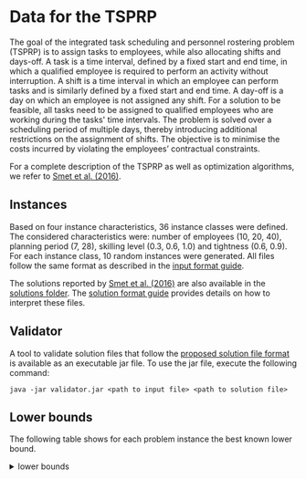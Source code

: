 # **Data for the TSPRP** #

The goal of the integrated task scheduling and personnel rostering problem (TSPRP) is to assign tasks to employees, while also allocating shifts and days-off. A task is a time interval, defined by a fixed start and end time, in which a qualified employee is required to perform an activity without interruption. A shift is a time interval in which an employee can perform tasks and is similarly defined by a fixed start and end time. A day-off is a day on which an employee is not assigned any shift. For a solution to be feasible, all tasks need to be assigned to qualified employees who are working during the tasks' time intervals. The problem is solved over a scheduling period of multiple days, thereby introducing additional restrictions on the assignment of shifts. The objective is to minimise the costs incurred by violating the employees’ contractual constraints.

For a complete description of the TSPRP as well as optimization algorithms, we refer to [Smet et al. (2016)](https://www.sciencedirect.com/science/article/pii/S030505481630123X).

## Instances ##

Based on four instance characteristics, 36 instance classes were defined. The considered characteristics were: number of employees (10, 20, 40), planning period (7, 28), skilling level (0.3, 0.6, 1.0) and tightness (0.6, 0.9). For each instance class, 10 random instances were generated. All files follow the same format as described in the [input format guide](/instances/inputformatguide.pdf). 

The solutions reported by [Smet et al. (2016)](https://www.sciencedirect.com/science/article/pii/S030505481630123X) are also available in the [solutions folder](solutions/). The [solution format guide](/solutions/solutionformatguide.pdf) provides details on how to interpret these files.

## Validator ##

A tool to validate solution files that follow the [proposed solution file format](/solutions/solutionformatguide.pdf) is available as an executable jar file. To use the jar file, execute the following command:

```
java -jar validator.jar <path to input file> <path to solution file>
```

## Lower bounds ##

The following table shows for each problem instance the best known lower bound.

<details>
  <summary> lower bounds</summary>
  
  | Instance | Lower bound |
|----------|-------------|
| 000_10_7_194_60_30.dat | 24 |
| 001_10_7_200_60_30.dat | 29 |
| 002_10_7_194_60_30.dat | 25 |
| 003_10_7_156_60_30.dat | 10 |
| 004_10_7_183_60_30.dat | 14 |
| 005_10_7_216_60_30.dat | 40 |
| 006_10_7_168_60_30.dat | 18 |
| 007_10_7_193_60_30.dat | 25 |
| 008_10_7_182_60_30.dat | 18 |
| 009_10_7_167_60_30.dat | 10 |
| 010_10_7_200_60_60.dat | 15 |
| 011_10_7_156_60_60.dat | 0 |
| 012_10_7_216_60_60.dat | 15 |
| 013_10_7_193_60_60.dat | 8 |
| 014_10_7_167_60_60.dat | 1 |
| 015_10_7_202_60_60.dat | 8 |
| 016_10_7_162_60_60.dat | 0 |
| 017_10_7_191_60_60.dat | 8 |
| 018_10_7_194_60_60.dat | 9 |
| 019_10_7_175_60_60.dat | 1 |
| 020_10_7_170_60_100.dat | 0 |
| 021_10_7_194_60_100.dat | 11 |
| 022_10_7_167_60_100.dat | 1 |
| 023_10_7_151_60_100.dat | 0 |
| 024_10_7_166_60_100.dat | 3 |
| 025_10_7_175_60_100.dat | 1 |
| 026_10_7_187_60_100.dat | 8 |
| 027_10_7_163_60_100.dat | 1 |
| 028_10_7_176_60_100.dat | 3 |
| 029_10_7_178_60_100.dat | 3 |
| 030_10_7_249_90_30.dat | 25 |
| 031_10_7_291_90_30.dat | 39 |
| 032_10_7_275_90_30.dat | 30 |
| 033_10_7_321_90_30.dat | 49 |
| 034_10_7_243_90_30.dat | 22 |
| 035_10_7_268_90_30.dat | 29 |
| 036_10_7_249_90_30.dat | 25 |
| 037_10_7_302_90_30.dat | 30 |
| 038_10_7_279_90_30.dat | 31 |
| 039_10_7_258_90_30.dat | 25 |
| 040_10_7_291_90_60.dat | 26 |
| 041_10_7_321_90_60.dat | 43 |
| 042_10_7_268_90_60.dat | 21 |
| 043_10_7_302_90_60.dat | 18 |
| 044_10_7_258_90_60.dat | 13 |
| 045_10_7_288_90_60.dat | 17 |
| 046_10_7_286_90_60.dat | 23 |
| 047_10_7_248_90_60.dat | 5 |
| 048_10_7_272_90_60.dat | 15 |
| 049_10_7_264_90_60.dat | 14 |
| 050_10_7_275_90_100.dat | 15 |
| 051_10_7_253_90_100.dat | 3 |
| 052_10_7_258_90_100.dat | 8 |
| 053_10_7_261_90_100.dat | 7 |
| 054_10_7_281_90_100.dat | 13 |
| 055_10_7_264_90_100.dat | 10 |
| 056_10_7_268_90_100.dat | 8 |
| 057_10_7_275_90_100.dat | 14 |
| 058_10_7_254_90_100.dat | 3 |
| 059_10_7_247_90_100.dat | 2 |
| 060_20_7_389_60_30.dat | 15 |
| 061_20_7_348_60_30.dat | 1 |
| 062_20_7_382_60_30.dat | 11 |
| 063_20_7_353_60_30.dat | 0 |
| 064_20_7_337_60_30.dat | 1 |
| 065_20_7_382_60_30.dat | 7 |
| 066_20_7_351_60_30.dat | 1 |
| 067_20_7_358_60_30.dat | 1 |
| 068_20_7_391_60_30.dat | 4 |
| 069_20_7_343_60_30.dat | 0 |
| 070_20_7_348_60_60.dat | 0 |
| 071_20_7_353_60_60.dat | 0 |
| 072_20_7_382_60_60.dat | 7 |
| 073_20_7_358_60_60.dat | 0 |
| 074_20_7_343_60_60.dat | 0 |
| 075_20_7_368_60_60.dat | 0 |
| 076_20_7_333_60_60.dat | 0 |
| 077_20_7_336_60_60.dat | 0 |
| 078_20_7_347_60_60.dat | 0 |
| 079_20_7_372_60_60.dat | 5 |
| 080_20_7_365_60_100.dat | 2 |
| 081_20_7_359_60_100.dat | 0 |
| 082_20_7_343_60_100.dat | 0 |
| 083_20_7_337_60_100.dat | 1 |
| 084_20_7_374_60_100.dat | 0 |
| 085_20_7_372_60_100.dat | 5 |
| 086_20_7_387_60_100.dat | 0 |
| 087_20_7_338_60_100.dat | 1 |
| 088_20_7_359_60_100.dat | 0 |
| 089_20_7_398_60_100.dat | 1 |
| 090_20_7_576_90_30.dat | 49 |
| 091_20_7_577_90_30.dat | 50 |
| 092_20_7_531_90_30.dat | 39 |
| 093_20_7_569_90_30.dat | 26 |
| 094_20_7_496_90_30.dat | 20 |
| 095_20_7_578_90_30.dat | 38 |
| 096_20_7_537_90_30.dat | 30 |
| 097_20_7_552_90_30.dat | 23 |
| 098_20_7_536_90_30.dat | 21 |
| 099_20_7_487_90_30.dat | 15 |
| 100_20_7_577_90_60.dat | 33 |
| 101_20_7_569_90_60.dat | 16 |
| 102_20_7_578_90_60.dat | 28 |
| 103_20_7_552_90_60.dat | 13 |
| 104_20_7_487_90_60.dat | 6 |
| 105_20_7_523_90_60.dat | 22 |
| 106_20_7_559_90_60.dat | 18 |
| 107_20_7_518_90_60.dat | 14 |
| 108_20_7_499_90_60.dat | 11 |
| 109_20_7_546_90_60.dat | 22 |
| 110_20_7_507_90_100.dat | 9 |
| 111_20_7_508_90_100.dat | 13 |
| 112_20_7_487_90_100.dat | 3 |
| 113_20_7_560_90_100.dat | 27 |
| 114_20_7_535_90_100.dat | 7 |
| 115_20_7_546_90_100.dat | 22 |
| 116_20_7_535_90_100.dat | 13 |
| 117_20_7_517_90_100.dat | 9 |
| 118_20_7_568_90_100.dat | 24 |
| 119_20_7_487_90_100.dat | 11 |
| 120_40_7_682_60_30.dat | 0 |
| 121_40_7_712_60_30.dat | 0 |
| 122_40_7_759_60_30.dat | 0 |
| 123_40_7_727_60_30.dat | 0 |
| 124_40_7_686_60_30.dat | 0 |
| 125_40_7_737_60_30.dat | 0 |
| 126_40_7_675_60_30.dat | 0 |
| 127_40_7_692_60_30.dat | 0 |
| 128_40_7_718_60_30.dat | 0 |
| 129_40_7_733_60_30.dat | 0 |
| 130_40_7_712_60_60.dat | 0 |
| 131_40_7_727_60_60.dat | 0 |
| 132_40_7_737_60_60.dat | 0 |
| 133_40_7_692_60_60.dat | 0 |
| 134_40_7_733_60_60.dat | 0 |
| 135_40_7_704_60_60.dat | 0 |
| 136_40_7_673_60_60.dat | 0 |
| 137_40_7_703_60_60.dat | 0 |
| 138_40_7_686_60_60.dat | 0 |
| 139_40_7_729_60_60.dat | 0 |
| 140_40_7_706_60_100.dat | 0 |
| 141_40_7_669_60_100.dat | 0 |
| 142_40_7_733_60_100.dat | 0 |
| 143_40_7_689_60_100.dat | 0 |
| 144_40_7_786_60_100.dat | 0 |
| 145_40_7_729_60_100.dat | 0 |
| 146_40_7_718_60_100.dat | 0 |
| 147_40_7_706_60_100.dat | 0 |
| 148_40_7_629_60_100.dat | 0 |
| 149_40_7_672_60_100.dat | 0 |
| 150_40_7_1099_90_30.dat | 50 |
| 151_40_7_1138_90_30.dat | 3 |
| 152_40_7_1150_90_30.dat | 2 |
| 153_40_7_1103_90_30.dat | 32 |
| 154_40_7_1016_90_30.dat | 3 |
| 155_40_7_1083_90_30.dat | 4 |
| 156_40_7_1076_90_30.dat | 25 |
| 157_40_7_1060_90_30.dat | 36 |
| 158_40_7_1081_90_30.dat | 1 |
| 159_40_7_1061_90_30.dat | 2 |
| 160_40_7_1138_90_60.dat | 7 |
| 161_40_7_1103_90_60.dat | 15 |
| 162_40_7_1083_90_60.dat | 43 |
| 163_40_7_1060_90_60.dat | 35 |
| 164_40_7_1061_90_60.dat | 41 |
| 165_40_7_1030_90_60.dat | 18 |
| 166_40_7_1044_90_60.dat | 17 |
| 167_40_7_1019_90_60.dat | 20 |
| 168_40_7_1070_90_60.dat | 34 |
| 169_40_7_945_90_60.dat | 7 |
| 170_40_7_1040_90_100.dat | 33 |
| 171_40_7_1104_90_100.dat | 41 |
| 172_40_7_1061_90_100.dat | 41 |
| 173_40_7_1097_90_100.dat | 27 |
| 174_40_7_993_90_100.dat | 19 |
| 175_40_7_945_90_100.dat | 7 |
| 176_40_7_997_90_100.dat | 24 |
| 177_40_7_1122_90_100.dat | 62 |
| 178_40_7_1030_90_100.dat | 36 |
| 179_40_7_1088_90_100.dat | 31 |
| 180_10_28_705_60_30.dat | 53 |
| 181_10_28_752_60_30.dat | 87 |
| 182_10_28_785_60_30.dat | 65 |
| 183_10_28_732_60_30.dat | 63 |
| 184_10_28_712_60_30.dat | 96 |
| 185_10_28_769_60_30.dat | 74 |
| 186_10_28_715_60_30.dat | 69 |
| 187_10_28_740_60_30.dat | 76 |
| 188_10_28_735_60_30.dat | 79 |
| 189_10_28_787_60_30.dat | 103 |
| 190_10_28_752_60_60.dat | 17 |
| 191_10_28_732_60_60.dat | 9 |
| 192_10_28_769_60_60.dat | 12 |
| 193_10_28_740_60_60.dat | 12 |
| 194_10_28_787_60_60.dat | 23 |
| 195_10_28_696_60_60.dat | 6 |
| 196_10_28_704_60_60.dat | 20 |
| 197_10_28_703_60_60.dat | 14 |
| 198_10_28_737_60_60.dat | 17 |
| 199_10_28_745_60_60.dat | 10 |
| 200_10_28_772_60_100.dat | 17 |
| 201_10_28_689_60_100.dat | 2 |
| 202_10_28_787_60_100.dat | 22 |
| 203_10_28_707_60_100.dat | 13 |
| 204_10_28_765_60_100.dat | 8 |
| 205_10_28_745_60_100.dat | 10 |
| 206_10_28_760_60_100.dat | 11 |
| 207_10_28_721_60_100.dat | 11 |
| 208_10_28_692_60_100.dat | 4 |
| 209_10_28_678_60_100.dat | 1 |
| 210_10_28_1125_90_30.dat | 133 |
| 211_10_28_1174_90_30.dat | 133 |
| 212_10_28_1067_90_30.dat | 115 |
| 213_10_28_1152_90_30.dat | 148 |
| 214_10_28_1036_90_30.dat | 133 |
| 215_10_28_1108_90_30.dat | 143 |
| 216_10_28_1148_90_30.dat | 126 |
| 217_10_28_1049_90_30.dat | 98 |
| 218_10_28_1100_90_30.dat | 148 |
| 219_10_28_1029_90_30.dat | 118 |
| 220_10_28_1174_90_60.dat | 52 |
| 221_10_28_1152_90_60.dat | 67 |
| 222_10_28_1108_90_60.dat | 69 |
| 223_10_28_1049_90_60.dat | 24 |
| 224_10_28_1029_90_60.dat | 40 |
| 225_10_28_1110_90_60.dat | 16 |
| 226_10_28_1118_90_60.dat | 65 |
| 227_10_28_1057_90_60.dat | 36 |
| 228_10_28_1055_90_60.dat | 45 |
| 229_10_28_1040_90_60.dat | 43 |
| 230_10_28_1078_90_100.dat | 51 |
| 231_10_28_1181_90_100.dat | 59 |
| 232_10_28_1029_90_100.dat | 26 |
| 233_10_28_1123_90_100.dat | 34 |
| 234_10_28_1083_90_100.dat | 29 |
| 235_10_28_1040_90_100.dat | 17 |
| 236_10_28_1040_90_100.dat | 28 |
| 237_10_28_1107_90_100.dat | 49 |
| 238_10_28_1076_90_100.dat | 0 |
| 239_10_28_1087_90_100.dat | 18 |
| 240_20_28_1504_60_30.dat | 0 |
| 241_20_28_1497_60_30.dat | 11 |
| 242_20_28_1483_60_30.dat | 3 |
| 243_20_28_1480_60_30.dat | 6 |
| 244_20_28_1527_60_30.dat | 0 |
| 245_20_28_1394_60_30.dat | 10 |
| 246_20_28_1372_60_30.dat | 13 |
| 247_20_28_1441_60_30.dat | 10 |
| 248_20_28_1452_60_30.dat | 8 |
| 249_20_28_1492_60_30.dat | 2 |
| 250_20_28_1497_60_60.dat | 7 |
| 251_20_28_1480_60_60.dat | 7 |
| 252_20_28_1394_60_60.dat | 10 |
| 253_20_28_1441_60_60.dat | 9 |
| 254_20_28_1492_60_60.dat | 1 |
| 255_20_28_1433_60_60.dat | 2 |
| 256_20_28_1468_60_60.dat | 7 |
| 257_20_28_1390_60_60.dat | 0 |
| 258_20_28_1419_60_60.dat | 6 |
| 259_20_28_1444_60_60.dat | 12 |
| 260_20_28_1440_60_100.dat | 5 |
| 261_20_28_1423_60_100.dat | 0 |
| 262_20_28_1492_60_100.dat | 1 |
| 263_20_28_1446_60_100.dat | 1 |
| 264_20_28_1380_60_100.dat | 2 |
| 265_20_28_1444_60_100.dat | 12 |
| 266_20_28_1522_60_100.dat | 0 |
| 267_20_28_1519_60_100.dat | 10 |
| 268_20_28_1516_60_100.dat | 3 |
| 269_20_28_1481_60_100.dat | 5 |
| 270_20_28_2284_90_30.dat | 0 |
| 271_20_28_2223_90_30.dat | 4 |
| 272_20_28_2133_90_30.dat | 77 |
| 273_20_28_2091_90_30.dat | 0 |
| 274_20_28_2120_90_30.dat | 0 |
| 275_20_28_2187_90_30.dat | 0 |
| 276_20_28_2201_90_30.dat | 73 |
| 277_20_28_2171_90_30.dat | 1 |
| 278_20_28_2098_90_30.dat | 0 |
| 279_20_28_2150_90_30.dat | 106 |
| 280_20_28_2223_90_60.dat | 0 |
| 281_20_28_2091_90_60.dat | 0 |
| 282_20_28_2187_90_60.dat | 0 |
| 283_20_28_2171_90_60.dat | 0 |
| 284_20_28_2150_90_60.dat | 2 |
| 285_20_28_2118_90_60.dat | 0 |
| 286_20_28_2275_90_60.dat | 0 |
| 287_20_28_2252_90_60.dat | 0 |
| 288_20_28_2314_90_60.dat | 0 |
| 289_20_28_2282_90_60.dat | 0 |
| 290_20_28_2287_90_100.dat | 0 |
| 291_20_28_2231_90_100.dat | 0 |
| 292_20_28_2150_90_100.dat | 2 |
| 293_20_28_2168_90_100.dat | 0 |
| 294_20_28_2206_90_100.dat | 0 |
| 295_20_28_2282_90_100.dat | 0 |
| 296_20_28_2209_90_100.dat | 0 |
| 297_20_28_2181_90_100.dat | 0 |
| 298_20_28_2126_90_100.dat | 0 |
| 299_20_28_2228_90_100.dat | 0 |
| 300_40_28_2902_60_30.dat | 0 |
| 301_40_28_3012_60_30.dat | 0 |
| 302_40_28_2837_60_30.dat | 0 |
| 303_40_28_2880_60_30.dat | 0 |
| 304_40_28_2980_60_30.dat | 0 |
| 305_40_28_2980_60_30.dat | 0 |
| 306_40_28_3060_60_30.dat | 0 |
| 307_40_28_2762_60_30.dat | 0 |
| 308_40_28_2822_60_30.dat | 0 |
| 309_40_28_2852_60_30.dat | 0 |
| 310_40_28_3012_60_60.dat | 0 |
| 311_40_28_2880_60_60.dat | 0 |
| 312_40_28_2980_60_60.dat | 0 |
| 313_40_28_2762_60_60.dat | 0 |
| 314_40_28_2852_60_60.dat | 0 |
| 315_40_28_2950_60_60.dat | 0 |
| 316_40_28_3138_60_60.dat | 0 |
| 317_40_28_2885_60_60.dat | 0 |
| 318_40_28_2882_60_60.dat | 0 |
| 319_40_28_2848_60_60.dat | 0 |
| 320_40_28_2789_60_100.dat | 0 |
| 321_40_28_2890_60_100.dat | 0 |
| 322_40_28_2852_60_100.dat | 0 |
| 323_40_28_3046_60_100.dat | 5 |
| 324_40_28_2978_60_100.dat | 0 |
| 325_40_28_2848_60_100.dat | 4 |
| 326_40_28_2893_60_100.dat | 0 |
| 327_40_28_2851_60_100.dat | 0 |
| 328_40_28_3029_60_100.dat | 0 |
| 329_40_28_2877_60_100.dat | 0 |
| 330_40_28_4317_90_30.dat | 0 |
| 331_40_28_4269_90_30.dat | 0 |
| 332_40_28_4421_90_30.dat | 0 |
| 333_40_28_4462_90_30.dat | 0 |
| 334_40_28_4271_90_30.dat | 0 |
| 335_40_28_4252_90_30.dat | 0 |
| 336_40_28_4518_90_30.dat | 0 |
| 337_40_28_4429_90_30.dat | 0 |
| 338_40_28_4482_90_30.dat | 0 |
| 339_40_28_4532_90_30.dat | 0 |
| 340_40_28_4269_90_60.dat | 0 |
| 341_40_28_4462_90_60.dat | 0 |
| 342_40_28_4252_90_60.dat | 0 |
| 343_40_28_4429_90_60.dat | 0 |
| 344_40_28_4532_90_60.dat | 0 |
| 345_40_28_4334_90_60.dat | 0 |
| 346_40_28_4540_90_60.dat | 0 |
| 347_40_28_4455_90_60.dat | 0 |
| 348_40_28_4511_90_60.dat | 0 |
| 349_40_28_4543_90_60.dat | 0 |
| 350_40_28_4466_90_100.dat | 0 |
| 351_40_28_4267_90_100.dat | 0 |
| 352_40_28_4532_90_100.dat | 0 |
| 353_40_28_4253_90_100.dat | 0 |
| 354_40_28_4419_90_100.dat | 0 |
| 355_40_28_4543_90_100.dat | 0 |
| 356_40_28_4371_90_100.dat | 0 |
| 357_40_28_4312_90_100.dat | 0 |
| 358_40_28_4397_90_100.dat | 0 |
| 359_40_28_4293_90_100.dat | 0 |

</details>


